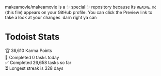 makeamovie/makeamovie is a ✨ special ✨ repository because its `README.md` (this file) appears on your GitHub profile.
You can click the Preview link to take a look at your changes. darn right ya can

# Todoist Stats

<!-- TODO-IST:START -->
🏆  36,610 Karma Points           
🌸  Completed 0 tasks today           
✅  Completed 26,658 tasks so far           
⏳  Longest streak is 328 days
<!-- TODO-IST:END -->